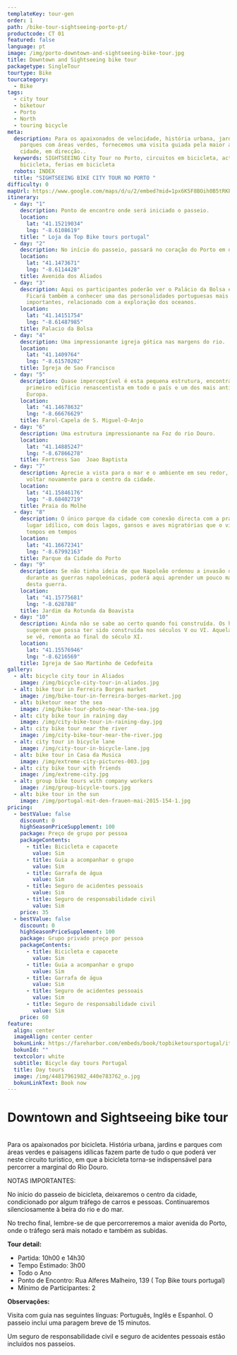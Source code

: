```yaml
---
templateKey: tour-gen
order: 1
path: /bike-tour-sightseeing-porto-pt/
productcode: CT 01
featured: false
language: pt
image: /img/porto-downtown-and-sightseeing-bike-tour.jpg
title: Downtown and Sightseeing bike tour
packagetype: SingleTour
tourtype: Bike
tourcategory:
  - Bike
tags:
  - city tour
  - biketour
  - Porto
  - North
  - touring bicycle
meta:
  description: Para os apaixonados de velocidade, história urbana, jardins e
    parques com áreas verdes, fornecemos uma visita guiada pela maior artéria da
    cidade, em direcção..
  keywords: SIGHTSEEING City Tour no Porto, circuitos em bicicleta, actividades em
    bicicleta, ferias em bicicleta
  robots: INDEX
  title: "SIGHTSEEING BIKE CITY TOUR NO PORTO "
difficulty: 0
mapUrl: https://www.google.com/maps/d/u/2/embed?mid=1px6K5F8BOih0B5tRKPQdRuea9hY
itinerary:
  - day: "1"
    description: Ponto de encontro onde será iniciado o passeio.
    location:
      lat: "41.15219034"
      lng: "-8.6108619"
    title: " Loja da Top Bike tours portugal"
  - day: "2"
    description: No início do passeio, passará no coração do Porto em direcção ao rio Douro.
    location:
      lat: "41.1473671"
      lng: "-8.6114428"
    title: Avenida dos Aliados
  - day: "3"
    description: Aqui os participantes poderão ver o Palácio da Bolsa e o Hard Club.
      Ficará também a conhecer uma das personalidades portuguesas mais
      importantes, relacionado com a exploração dos oceanos.
    location:
      lat: "41.14151754"
      lng: "-8.61487985"
    title: Palacio da Bolsa
  - day: "4"
    description: Uma impressionante igreja gótica nas margens do rio.
    location:
      lat: "41.1409764"
      lng: "-8.61570202"
    title: Igreja de Sao Francisco
  - day: "5"
    description: Quase imperceptível é esta pequena estrutura, encontrando-se como o
      primeiro edifício renascentista em todo o país e um dos mais antigos da
      Europa.
    location:
      lat: "41.14678632"
      lng: "-8.66676629"
    title: Farol-Capela de S. Miguel-O-Anjo
  - day: "6"
    description: Uma estrutura impressionante na Foz do rio Douro.
    location:
      lat: "41.14885247"
      lng: "-8.67866278"
    title: Fortress Sao  Joao Baptista
  - day: "7"
    description: Aprecie a vista para o mar e o ambiente em seu redor, antes de
      voltar novamente para o centro da cidade.
    location:
      lat: "41.15846176"
      lng: "-8.68402719"
    title: Praia do Molhe
  - day: "8"
    description: O único parque da cidade com conexão directa com a praia. É um
      lugar idílico, com dois lagos, gansos e aves migratórias que o visitam de
      tempos em tempos
    location:
      lat: "41.16672341"
      lng: "-8.67992163"
    title: Parque da Cidade do Porto
  - day: "9"
    description: Se não tinha ideia de que Napoleão ordenou a invasão de Portugal
      durante as guerras napoleónicas, poderá aqui aprender um pouco mais acerca
      desta guerra.
    location:
      lat: "41.15775681"
      lng: "-8.628788"
    title: Jardim da Rotunda da Boavista
  - day: "10"
    description: Ainda não se sabe ao certo quando foi construída. Os historiadores
      sugerem que possa ter sido construída nos séculos V ou VI. Aquela que hoje
      se vê, remonta ao final do século XI.
    location:
      lat: "41.15576946"
      lng: "-8.6216569"
    title: Igreja de Sao Martinho de Cedofeita
gallery:
  - alt: bicycle city tour in Aliados
    image: /img/bicycle-city-tour-in-aliados.jpg
  - alt: bike tour in Ferreira Borges market
    image: /img/bike-tour-in-ferreira-borges-market.jpg
  - alt: biketour near the sea
    image: /img/bike-tour-photo-near-the-sea.jpg
  - alt: city bike tour in raining day
    image: /img/city-bike-tour-in-raining-day.jpg
  - alt: city bike tour near the river
    image: /img/city-bike-tour-near-the-river.jpg
  - alt: city tour in bicycle lane
    image: /img/city-tour-in-bicycle-lane.jpg
  - alt: bike tour in Casa da Musica
    image: /img/extreme-city-pictures-003.jpg
  - alt: city bike tour with friends
    image: /img/extreme-city.jpg
  - alt: group bike tours with company workers
    image: /img/group-bicycle-tours.jpg
  - alt: bike tour in the sun
    image: /img/portugal-mit-den-frauen-mai-2015-154-1.jpg
pricing:
  - bestValue: false
    discount: 0
    highSeasonPriceSupplement: 100
    package: Preço de grupo por pessoa
    packageContents:
      - title: Bicicleta e capacete
        value: Sim
      - title: Guia a acompanhar o grupo
        value: Sim
      - title: Garrafa de água
        value: Sim
      - title: Seguro de acidentes pessoais
        value: Sim
      - title: Seguro de responsabilidade civil
        value: Sim
    price: 35
  - bestValue: false
    discount: 0
    highSeasonPriceSupplement: 100
    package: Grupo privado preço por pessoa
    packageContents:
      - title: Bicicleta e capacete
        value: Sim
      - title: Guia a acompanhar o grupo
        value: Sim
      - title: Garrafa de água
        value: Sim
      - title: Seguro de acidentes pessoais
        value: Sim
      - title: Seguro de responsabilidade civil
        value: Sim
    price: 60
feature:
  align: center
  imageAlign: center center
  bokunLink: https://fareharbor.com/embeds/book/topbiketoursportugal/items/268395/calendar/2020/11/?flow=479507&full-items=yes
  bokunId: ""
  textcolor: white
  subtitle: Bicycle day tours Portugal
  title: Day tours
  image: /img/44817961982_440e783762_o.jpg
  bokunLinkText: Book now
---
```

# Downtown and Sightseeing bike tour

\
Para os apaixonados por bicicleta. História urbana, jardins e parques com áreas verdes e paisagens idílicas fazem parte de tudo o que poderá ver neste circuito turístico, em que a bicicleta torna-se indispensável para percorrer a marginal do Rio Douro.

NOTAS IMPORTANTES:

No início do passeio de bicicleta, deixaremos o centro da cidade, condicionado por algum tráfego de carros e pessoas. Continuaremos silenciosamente à beira do rio e do mar.

No trecho final, lembre-se de que percorreremos a maior avenida do Porto, onde o tráfego será mais notado e também as subidas.

**Tour detail:**

* Partida: 10h00 e 14h30
* Tempo Estimado: 3h00
* Todo o Ano
* Ponto de Encontro: Rua Alferes Malheiro, 139 ( Top Bike tours portugal)
* Mínimo de Participantes: 2

**Observações:**

Visita com guia nas seguintes línguas: Português, Inglês e Espanhol. O passeio inclui uma paragem breve de 15 minutos.

Um seguro de responsabilidade civil e seguro de acidentes pessoais estão incluídos nos passeios.